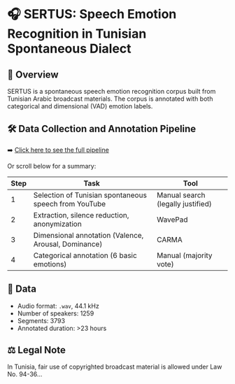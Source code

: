 # 🎧 SERTUS: Speech Emotion Recognition in Tunisian Spontaneous Dialect

## 📌 Overview

SERTUS is a spontaneous speech emotion recognition corpus built from Tunisian Arabic broadcast materials. The corpus is annotated with both categorical and dimensional (VAD) emotion labels.

## 🛠️ Data Collection and Annotation Pipeline

➡️ [Click here to see the full pipeline](pipeline.md)

Or scroll below for a summary:

| Step | Task                                                       | Tool                            |
|------|------------------------------------------------------------|---------------------------------|
| 1    | Selection of Tunisian spontaneous speech from YouTube      | Manual search (legally justified) |
| 2    | Extraction, silence reduction, anonymization               | WavePad                         |
| 3    | Dimensional annotation (Valence, Arousal, Dominance)       | CARMA                           |
| 4    | Categorical annotation (6 basic emotions)                  | Manual (majority vote)          |

## 📁 Data

- Audio format: `.wav`, 44.1 kHz
- Number of speakers: 1259
- Segments: 3793
- Annotated duration: >23 hours

## ⚖️ Legal Note

In Tunisia, fair use of copyrighted broadcast material is allowed under Law No. 94-36...

